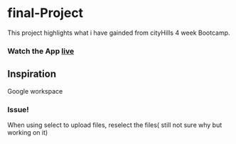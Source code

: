 # final-Project
This project highlights what i have gainded from cityHills 4 week Bootcamp.

### Watch the App [live](https://onyas0.github.io/final-Project/)

## Inspiration
Google workspace

### Issue!
When using select to upload files, reselect the files( still not sure why but working on it)
